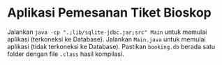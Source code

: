 # Aplikasi Pemesanan Tiket Bioskop

Jalankan `java -cp ".;lib/sqlite-jdbc.jar;src" Main` untuk memulai aplikasi (terkoneksi ke Database).
Jalankan `Main.java` untuk memulai aplikasi (tidak terkoneksi ke Database).
Pastikan `booking.db` berada satu folder dengan file `.class` hasil kompilasi.
